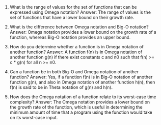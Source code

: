 1. What is the range of values for the set of functions that can be expressed using Omega notation? 
Answer: The range of values is the set of functions that have a lower bound on their growth rate.

2. What is the difference between Omega notation and Big-O notation?
Answer: Omega notation provides a lower bound on the growth rate of a function, whereas Big-O notation provides an upper bound.

3. How do you determine whether a function is in Omega notation of another function?
Answer: A function f(n) is in Omega notation of another function g(n) if there exist constants c and n0 such that f(n) >= c * g(n) for all n >= n0.

4. Can a function be in both Big-O and Omega notation of another function?
Answer: Yes, if a function f(n) is in Big-O notation of another function g(n), and also in Omega notation of another function h(n), then f(n) is said to be in Theta notation of g(n) and h(n).

5. How does the Omega notation of a function relate to its worst-case time complexity?
Answer: The Omega notation provides a lower bound on the growth rate of the function, which is useful in determining the minimum amount of time that a program using the function would take on its worst-case input.
